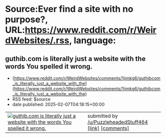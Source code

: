 # Source:Ever find a site with no purpose?, URL:https://www.reddit.com/r/WeirdWebsites/.rss, language:

## guthib.com is literally just a website with the words You spelled it wrong.
 - [https://www.reddit.com/r/WeirdWebsites/comments/1ijmkg6/guthibcom_is_literally_just_a_website_with_the](https://www.reddit.com/r/WeirdWebsites/comments/1ijmkg6/guthibcom_is_literally_just_a_website_with_the)
 - RSS feed: $source
 - date published: 2025-02-07T04:18:15+00:00

<table> <tr><td> <a href="https://www.reddit.com/r/WeirdWebsites/comments/1ijmkg6/guthibcom_is_literally_just_a_website_with_the/"> <img src="https://preview.redd.it/z1ada8e38nhe1.jpeg?width=640&amp;crop=smart&amp;auto=webp&amp;s=13b55321e913141005d229dbc8dbe06d11f00437" alt="guthib.com is literally just a website with the words You spelled it wrong." title="guthib.com is literally just a website with the words You spelled it wrong." /> </a> </td><td> &#32; submitted by &#32; <a href="https://www.reddit.com/user/PuzzleheadedStuff464"> /u/PuzzleheadedStuff464 </a> <br/> <span><a href="https://i.redd.it/z1ada8e38nhe1.jpeg">[link]</a></span> &#32; <span><a href="https://www.reddit.com/r/WeirdWebsites/comments/1ijmkg6/guthibcom_is_literally_just_a_website_with_the/">[comments]</a></span> </td></tr></table>

